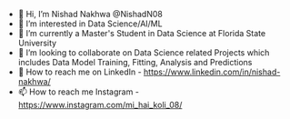 - 👋 Hi, I’m Nishad Nakhwa @NishadN08
- 👀 I’m interested in Data Science/AI/ML
- 🌱 I’m currently a Master's Student in Data Science at Florida State University
- 💞️ I’m looking to collaborate on Data Science related Projects which includes Data Model Training, Fitting, Analysis and Predictions
- 🔗 How to reach me on LinkedIn - https://www.linkedin.com/in/nishad-nakhwa/
- 📫 How to reach me Instagram - https://www.instagram.com/mi_hai_koli_08/

<!---
NishadN08/NishadN08 is a ✨ special ✨ repository because its `README.md` (this file) appears on your GitHub profile.
You can click the Preview link to take a look at your changes.
--->
